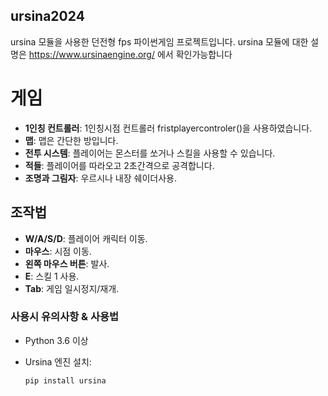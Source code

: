 ## ursina2024
ursina 모듈을 사용한 던전형 fps 파이썬게임 프로젝트입니다.
ursina 모듈에 대한 설명은 https://www.ursinaengine.org/ 에서 확인가능합니다

# 게임

- **1인칭 컨트롤러**: 1인칭시점 컨트롤러 fristplayercontroler()을 사용하였습니다.
- **맵**: 맵은 간단한 방입니다.
- **전투 시스템**: 플레이어는 몬스터를 쏘거나 스킬을 사용할 수 있습니다.
- **적들**: 플레이어를 따라오고 2초간격으로 공격합니다.
- **조명과 그림자**: 우르시나 내장 쉐이더사용.

## 조작법

- **W/A/S/D**: 플레이어 캐릭터 이동.
- **마우스**: 시점 이동.
- **왼쪽 마우스 버튼**: 발사.
- **E**: 스킬 1 사용.
- **Tab**: 게임 일시정지/재개.

### 사용시 유의사항 & 사용법

- Python 3.6 이상
- Ursina 엔진 설치:

  ```bash
  pip install ursina

